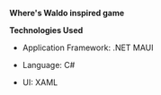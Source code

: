 **Where's Waldo inspired game**


**Technologies Used**

* Application Framework: .NET MAUI

* Language: C#

* UI: XAML
